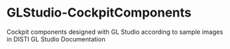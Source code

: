 # GLStudio-CockpitComponents
Cockpit components designed with GL Studio according to sample images in DISTI GL Studio Documentation
